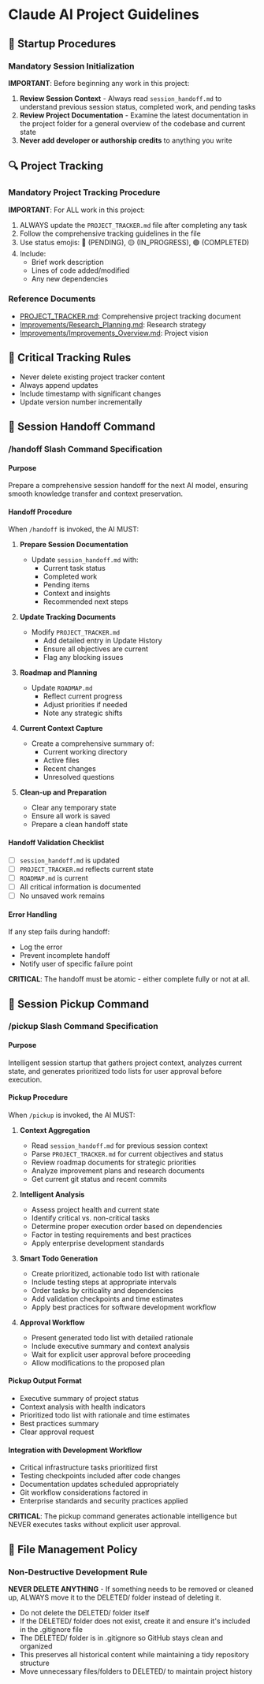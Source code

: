 # Claude AI Project Guidelines

## 🚀 Startup Procedures

### Mandatory Session Initialization

**IMPORTANT**: Before beginning any work in this project:

1. **Review Session Context** - Always read `session_handoff.md` to understand previous session status, completed work, and pending tasks
2. **Review Project Documentation** - Examine the latest documentation in the project folder for a general overview of the codebase and current state
3. **Never add developer or authorship credits** to anything you write

## 🔍 Project Tracking

### Mandatory Project Tracking Procedure

**IMPORTANT**: For ALL work in this project:

1. ALWAYS update the `PROJECT_TRACKER.md` file after completing any task
2. Follow the comprehensive tracking guidelines in the file
3. Use status emojis: 🔴 (PENDING), 🟡 (IN_PROGRESS), 🟢 (COMPLETED)
4. Include:
   - Brief work description
   - Lines of code added/modified
   - Any new dependencies

### Reference Documents
- [PROJECT_TRACKER.md](/PROJECT_TRACKER.md): Comprehensive project tracking document
- [Improvements/Research_Planning.md](/Improvements/Research_Planning.md): Research strategy
- [Improvements/Improvements_Overview.md](/Improvements/Improvements_Overview.md): Project vision

## 🚨 Critical Tracking Rules
- Never delete existing project tracker content
- Always append updates
- Include timestamp with significant changes
- Update version number incrementally

## 🔄 Session Handoff Command

### /handoff Slash Command Specification

#### Purpose
Prepare a comprehensive session handoff for the next AI model, ensuring smooth knowledge transfer and context preservation.

#### Handoff Procedure
When `/handoff` is invoked, the AI MUST:

1. **Prepare Session Documentation**
   - Update `session_handoff.md` with:
     * Current task status
     * Completed work
     * Pending items
     * Context and insights
     * Recommended next steps

2. **Update Tracking Documents**
   - Modify `PROJECT_TRACKER.md`
     * Add detailed entry in Update History
     * Ensure all objectives are current
     * Flag any blocking issues

3. **Roadmap and Planning**
   - Update `ROADMAP.md`
     * Reflect current progress
     * Adjust priorities if needed
     * Note any strategic shifts

4. **Current Context Capture**
   - Create a comprehensive summary of:
     * Current working directory
     * Active files
     * Recent changes
     * Unresolved questions

5. **Clean-up and Preparation**
   - Clear any temporary state
   - Ensure all work is saved
   - Prepare a clean handoff state

#### Handoff Validation Checklist
- [ ] `session_handoff.md` is updated
- [ ] `PROJECT_TRACKER.md` reflects current state
- [ ] `ROADMAP.md` is current
- [ ] All critical information is documented
- [ ] No unsaved work remains

#### Error Handling
If any step fails during handoff:
- Log the error
- Prevent incomplete handoff
- Notify user of specific failure point

**CRITICAL**: The handoff must be atomic - either complete fully or not at all.

## 🔄 Session Pickup Command

### /pickup Slash Command Specification

#### Purpose
Intelligent session startup that gathers project context, analyzes current state, and generates prioritized todo lists for user approval before execution.

#### Pickup Procedure
When `/pickup` is invoked, the AI MUST:

1. **Context Aggregation**
   - Read `session_handoff.md` for previous session context
   - Parse `PROJECT_TRACKER.md` for current objectives and status
   - Review roadmap documents for strategic priorities
   - Analyze improvement plans and research documents
   - Get current git status and recent commits

2. **Intelligent Analysis**
   - Assess project health and current state
   - Identify critical vs. non-critical tasks
   - Determine proper execution order based on dependencies
   - Factor in testing requirements and best practices
   - Apply enterprise development standards

3. **Smart Todo Generation**
   - Create prioritized, actionable todo list with rationale
   - Include testing steps at appropriate intervals
   - Order tasks by criticality and dependencies
   - Add validation checkpoints and time estimates
   - Apply best practices for software development workflow

4. **Approval Workflow**
   - Present generated todo list with detailed rationale
   - Include executive summary and context analysis
   - Wait for explicit user approval before proceeding
   - Allow modifications to the proposed plan

#### Pickup Output Format
- Executive summary of project status
- Context analysis with health indicators
- Prioritized todo list with rationale and time estimates
- Best practices summary
- Clear approval request

#### Integration with Development Workflow
- Critical infrastructure tasks prioritized first
- Testing checkpoints included after code changes  
- Documentation updates scheduled appropriately
- Git workflow considerations factored in
- Enterprise standards and security practices applied

**CRITICAL**: The pickup command generates actionable intelligence but NEVER executes tasks without explicit user approval.

## 📁 File Management Policy

### Non-Destructive Development Rule

**NEVER DELETE ANYTHING** - If something needs to be removed or cleaned up, ALWAYS move it to the DELETED/ folder instead of deleting it.

- Do not delete the DELETED/ folder itself
- If the DELETED/ folder does not exist, create it and ensure it's included in the .gitignore file
- The DELETED/ folder is in .gitignore so GitHub stays clean and organized
- This preserves all historical content while maintaining a tidy repository structure
- Move unnecessary files/folders to DELETED/ to maintain project history
